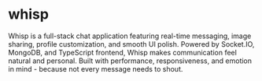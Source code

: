 # whisp
Whisp is a full-stack chat application featuring real-time messaging, image sharing, profile customization, and smooth UI polish.
Powered by Socket.IO, MongoDB, and TypeScript frontend, Whisp makes communication feel natural and personal.
Built with performance, responsiveness, and emotion in mind - because not every message needs to shout.
